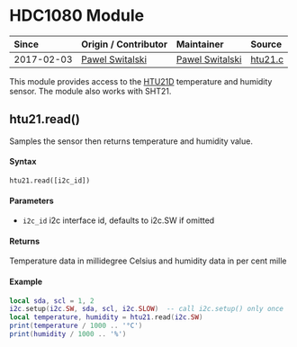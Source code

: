 # HDC1080 Module
| Since  | Origin / Contributor  | Maintainer  | Source  |
| :----- | :-------------------- | :---------- | :------ |
| 2017-02-03 | [Pawel Switalski](https://github.com/s-pw) | [Pawel Switalski](https://github.com/s-pw) | [htu21.c](../../../components/modules/htu21.c)|


This module provides access to the [HTU21D](https://www.sparkfun.com/products/13763) temperature and humidity sensor. The module also works with SHT21.

## htu21.read()
Samples the sensor then returns temperature and humidity value.

#### Syntax
`htu21.read([i2c_id])`

#### Parameters
- `i2c_id` i2c interface id, defaults to i2c.SW if omitted

#### Returns
Temperature data in millidegree Celsius and humidity data in per cent mille

#### Example
```lua
local sda, scl = 1, 2
i2c.setup(i2c.SW, sda, scl, i2c.SLOW)  -- call i2c.setup() only once
local temperature, humidity = htu21.read(i2c.SW)
print(temperature / 1000 .. '°C')
print(humidity / 1000 .. '%')
```